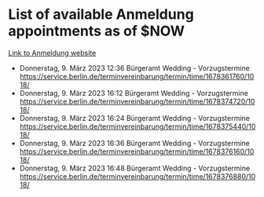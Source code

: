 # List of available Anmeldung appointments as of $NOW
[Link to Anmeldung website](https://service.berlin.de/terminvereinbarung/termin/tag.php?termin=1&anliegen[]=120686&dienstleisterlist=122210,122217,327316,122219,327312,122227,327314,122231,327346,122243,327348,122254,122252,329742,122260,329745,122262,329748,122271,327278,122273,327274,122277,327276,330436,122280,327294,122282,327290,122284,327292,122291,327270,122285,327266,122286,327264,122296,327268,150230,329760,122297,327286,122294,327284,122312,329763,122314,329775,122304,327330,122311,327334,122309,327332,317869,122281,327352,122279,329772,122283,122276,327324,122274,327326,122267,329766,122246,327318,122251,327320,122257,327322,122208,327298,122226,327300&herkunft=http%3A%2F%2Fservice.berlin.de%2Fdienstleistung%2F120686%2F)
- Donnerstag, 9. März 2023 12:36 Bürgeramt Wedding - Vorzugstermine https://service.berlin.de/terminvereinbarung/termin/time/1678361760/1018/
- Donnerstag, 9. März 2023 16:12 Bürgeramt Wedding - Vorzugstermine https://service.berlin.de/terminvereinbarung/termin/time/1678374720/1018/
- Donnerstag, 9. März 2023 16:24 Bürgeramt Wedding - Vorzugstermine https://service.berlin.de/terminvereinbarung/termin/time/1678375440/1018/
- Donnerstag, 9. März 2023 16:36 Bürgeramt Wedding - Vorzugstermine https://service.berlin.de/terminvereinbarung/termin/time/1678376160/1018/
- Donnerstag, 9. März 2023 16:48 Bürgeramt Wedding - Vorzugstermine https://service.berlin.de/terminvereinbarung/termin/time/1678376880/1018/
